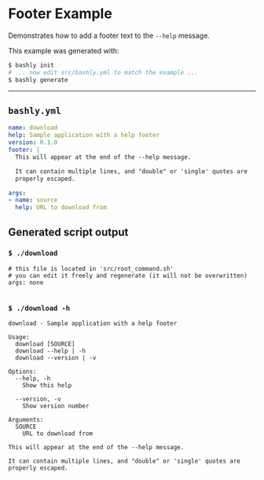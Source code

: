 # Footer Example

Demonstrates how to add a footer text to the `--help` message.

This example was generated with:

```bash
$ bashly init
# ... now edit src/bashly.yml to match the example ...
$ bashly generate
```

-----

## `bashly.yml`

```yaml
name: download
help: Sample application with a help footer
version: 0.1.0
footer: |
  This will appear at the end of the --help message.

  It can contain multiple lines, and "double" or 'single' quotes are
  properly escaped.

args:
- name: source
  help: URL to download from
```




## Generated script output

### `$ ./download`

```shell
# this file is located in 'src/root_command.sh'
# you can edit it freely and regenerate (it will not be overwritten)
args: none


```

### `$ ./download -h`

```shell
download - Sample application with a help footer

Usage:
  download [SOURCE]
  download --help | -h
  download --version | -v

Options:
  --help, -h
    Show this help

  --version, -v
    Show version number

Arguments:
  SOURCE
    URL to download from

This will appear at the end of the --help message.

It can contain multiple lines, and "double" or 'single' quotes are
properly escaped.




```




